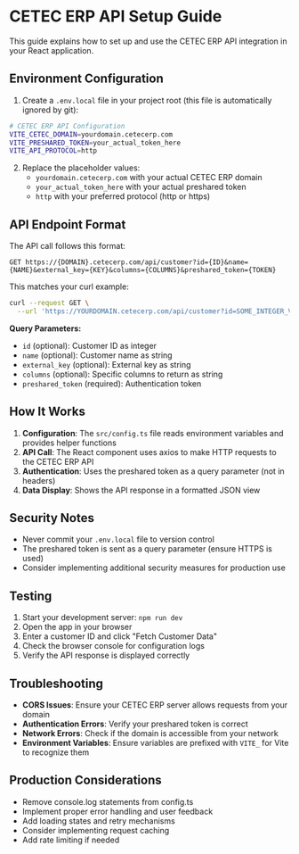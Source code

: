 # CETEC ERP API Setup Guide

This guide explains how to set up and use the CETEC ERP API integration in your React application.

## Environment Configuration

1. Create a `.env.local` file in your project root (this file is automatically ignored by git):

```bash
# CETEC ERP API Configuration
VITE_CETEC_DOMAIN=yourdomain.cetecerp.com
VITE_PRESHARED_TOKEN=your_actual_token_here
VITE_API_PROTOCOL=http
```

2. Replace the placeholder values:
   - `yourdomain.cetecerp.com` with your actual CETEC ERP domain
   - `your_actual_token_here` with your actual preshared token
   - `http` with your preferred protocol (http or https)

## API Endpoint Format

The API call follows this format:
```
GET https://{DOMAIN}.cetecerp.com/api/customer?id={ID}&name={NAME}&external_key={KEY}&columns={COLUMNS}&preshared_token={TOKEN}
```

This matches your curl example:
```bash
curl --request GET \
  --url 'https://YOURDOMAIN.cetecerp.com/api/customer?id=SOME_INTEGER_VALUE&name=SOME_STRING_VALUE&external_key=SOME_STRING_VALUE&columns=SOME_STRING_VALUE&preshared_token=SOME_STRING_VALUE'
```

**Query Parameters:**
- `id` (optional): Customer ID as integer
- `name` (optional): Customer name as string
- `external_key` (optional): External key as string
- `columns` (optional): Specific columns to return as string
- `preshared_token` (required): Authentication token

## How It Works

1. **Configuration**: The `src/config.ts` file reads environment variables and provides helper functions
2. **API Call**: The React component uses axios to make HTTP requests to the CETEC ERP API
3. **Authentication**: Uses the preshared token as a query parameter (not in headers)
4. **Data Display**: Shows the API response in a formatted JSON view

## Security Notes

- Never commit your `.env.local` file to version control
- The preshared token is sent as a query parameter (ensure HTTPS is used)
- Consider implementing additional security measures for production use

## Testing

1. Start your development server: `npm run dev`
2. Open the app in your browser
3. Enter a customer ID and click "Fetch Customer Data"
4. Check the browser console for configuration logs
5. Verify the API response is displayed correctly

## Troubleshooting

- **CORS Issues**: Ensure your CETEC ERP server allows requests from your domain
- **Authentication Errors**: Verify your preshared token is correct
- **Network Errors**: Check if the domain is accessible from your network
- **Environment Variables**: Ensure variables are prefixed with `VITE_` for Vite to recognize them

## Production Considerations

- Remove console.log statements from config.ts
- Implement proper error handling and user feedback
- Add loading states and retry mechanisms
- Consider implementing request caching
- Add rate limiting if needed
